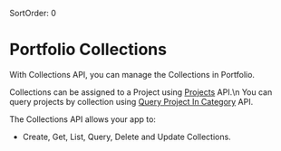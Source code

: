SortOrder: 0
# Portfolio Collections

With Collections API, you can manage the Collections in Portfolio.

Collections can be assigned to a Project using [Projects](https://bo.wix.com/wix-docs/rest/drafts/projects/introduction) API.\n
You can query projects by collection using [Query Project In Category](https://bo.wix.com/wix-docs/rest/drafts/projects/query-project-in-category) API.

The Collections API allows your app to:

*   Create, Get, List, Query, Delete and Update Collections.

